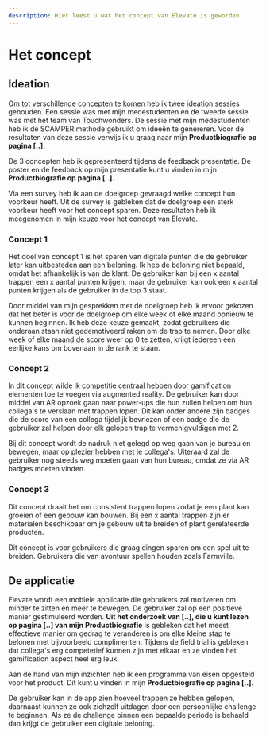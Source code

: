 ```yaml
---
description: Hier leest u wat het concept van Elevate is geworden.
---
```


# Het concept

## Ideation

Om tot verschillende concepten te komen heb ik twee ideation sessies gehouden. Een sessie was met mijn medestudenten en de tweede sessie was met het team van Touchwonders. De sessie met mijn medestudenten heb ik de SCAMPER methode gebruikt om ideeën te genereren. Voor de resultaten van deze sessie verwijs ik u graag naar mijn **Productbiografie op pagina \[..\].** 

De 3 concepten heb ik gepresenteerd tijdens de feedback presentatie. De poster en de feedback op mijn presentatie kunt u vinden in mijn **Productbiografie op pagina \[..\].** 

Via een survey heb ik aan de doelgroep gevraagd welke concept hun voorkeur heeft. Uit de survey is gebleken dat de doelgroep een sterk voorkeur heeft voor het concept sparen. Deze resultaten heb ik meegenomen in mijn keuze voor het concept van Elevate.    

### Concept 1

Het doel van concept 1 is het sparen van digitale punten die de gebruiker later kan uitbesteden aan een beloning. Ik heb de beloning niet bepaald, omdat het afhankelijk is van de klant. De gebruiker kan bij een x aantal trappen een x aantal punten krijgen, maar de gebruiker kan ook een x aantal punten krijgen als de gebruiker in de top 3 staat.

Door middel van mijn gesprekken met de doelgroep heb ik ervoor gekozen dat het beter is voor de doelgroep om elke week of elke maand opnieuw te kunnen beginnen. Ik heb deze keuze gemaakt, zodat gebruikers die onderaan staan niet gedemotiveerd raken om de trap te nemen. Door elke week of elke maand de score weer op 0 te zetten, krijgt iedereen een eerlijke kans om bovenaan in de rank te staan. 

### Concept 2

In dit concept wilde ik competitie centraal hebben door gamification elementen toe te voegen via augmented reality. De gebruiker kan door middel van AR opzoek gaan naar power-ups die hun zullen helpen om hun collega's te verslaan met trappen lopen. Dit kan onder andere zijn badges die de score van een collega tijdelijk bevriezen of een badge die de gebruiker zal helpen door elk gelopen trap te vermenigvuldigen met 2.

Bij dit concept wordt de nadruk niet gelegd op weg gaan van je bureau en bewegen, maar op plezier hebben met je collega's. Uiteraard zal de gebruiker nog steeds weg moeten gaan van hun bureau, omdat ze via AR badges moeten vinden.    

### Concept 3

Dit concept draait het om consistent trappen lopen zodat je een plant kan groeien of een gebouw kan bouwen. Bij een x aantal trappen zijn er materialen beschikbaar om je gebouw uit te breiden of plant gerelateerde producten. 

Dit concept is voor gebruikers die graag dingen sparen om een spel uit te breiden. Gebruikers die van avontuur spellen houden zoals Farmville. 

## De applicatie

Elevate wordt een mobiele applicatie die gebruikers zal motiveren om minder te zitten en meer te bewegen. De gebruiker zal op een positieve manier gestimuleerd worden. **Uit het onderzoek van \[..\], die u kunt lezen op pagina \[..\] van mijn Productbiografie** is gebleken dat het meest effectieve manier om gedrag te veranderen is om elke kleine stap te belonen met bijvoorbeeld complimenten. Tijdens de field trial is gebleken dat collega's erg competetief kunnen zijn met elkaar en ze vinden het gamification aspect heel erg leuk. 

Aan de hand van mijn inzichten heb ik een programma van eisen opgesteld voor het product. Dit kunt u vinden in mijn **Productbiografie op pagina \[..\].**  

De gebruiker kan in de app zien hoeveel trappen ze hebben gelopen, daarnaast kunnen ze ook zichzelf uitdagen door een persoonlijke challenge te beginnen. Als ze de challenge binnen een bepaalde periode is behaald dan krijgt de gebruiker een digitale beloning. 

